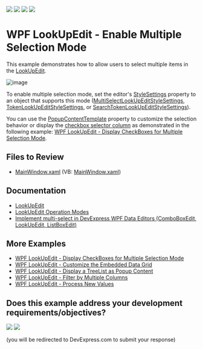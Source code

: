 <!-- default badges list -->
![](https://img.shields.io/endpoint?url=https://codecentral.devexpress.com/api/v1/VersionRange/134079196/24.2.1%2B)
[![](https://img.shields.io/badge/Open_in_DevExpress_Support_Center-FF7200?style=flat-square&logo=DevExpress&logoColor=white)](https://supportcenter.devexpress.com/ticket/details/E4573)
[![](https://img.shields.io/badge/📖_How_to_use_DevExpress_Examples-e9f6fc?style=flat-square)](https://docs.devexpress.com/GeneralInformation/403183)
[![](https://img.shields.io/badge/💬_Leave_Feedback-feecdd?style=flat-square)](#does-this-example-address-your-development-requirementsobjectives)
<!-- default badges end -->

# WPF LookUpEdit - Enable Multiple Selection Mode

This example demonstrates how to allow users to select multiple items in the [LookUpEdit](https://docs.devexpress.com/WPF/DevExpress.Xpf.Grid.LookUp.LookUpEdit).

![image](https://user-images.githubusercontent.com/65009440/225583463-7f8694f7-f61f-4a47-a4ad-a4273b4c5d3d.png)

To enable multiple selection mode, set the editor's [StyleSettings](https://docs.devexpress.com/WPF/DevExpress.Xpf.Editors.BaseEdit.StyleSettings) property to an object that supports this mode ([MultiSelectLookUpEditStyleSettings](https://docs.devexpress.com/WPF/DevExpress.Xpf.Grid.LookUp.MultiSelectLookUpEditStyleSettings), [TokenLookUpEditStyleSettings](https://docs.devexpress.com/WPF/DevExpress.Xpf.Grid.LookUp.TokenLookUpEditStyleSettings), or [SearchTokenLookUpEditStyleSettings](https://docs.devexpress.com/WPF/DevExpress.Xpf.Grid.LookUp.SearchTokenLookUpEditStyleSettings)).

You can use the [PopupContentTemplate](https://docs.devexpress.com/WPF/DevExpress.Xpf.Editors.PopupBaseEdit.PopupContentTemplate) property to customize the selection behavior or display the [checkbox selector column](https://docs.devexpress.com/WPF/17808/controls-and-libraries/data-grid/visual-elements/table-view-elements/selector-column) as demonstrated in the following example: [WPF LookUpEdit - Display CheckBoxes for Multiple Selection Mode](https://github.com/DevExpress-Examples/wpf-lookupedit-display-checkboxes-for-multiple-selection-mode).

## Files to Review

* [MainWindow.xaml](./CS/WpfApplication68/MainWindow.xaml) (VB: [MainWindow.xaml](./VB/WpfApplication68/MainWindow.xaml))

## Documentation

* [LookUpEdit](https://docs.devexpress.com/WPF/DevExpress.Xpf.Grid.LookUp.LookUpEdit)
* [LookUpEdit Operation Modes](https://docs.devexpress.com/WPF/116556/controls-and-libraries/data-editors/common-features/editor-operation-modes/lookupedit)
* [Implement multi-select in DevExpress WPF Data Editors (ComboBoxEdit, LookUpEdit, ListBoxEdit)](https://supportcenter.devexpress.com/ticket/details/t889444/how-to-implement-multi-select-when-using-devexpress-wpf-data-editors-comboboxedit)

## More Examples

* [WPF LookUpEdit - Display CheckBoxes for Multiple Selection Mode](https://github.com/DevExpress-Examples/wpf-lookupedit-display-checkboxes-for-multiple-selection-mode)
* [WPF LookUpEdit - Customize the Embedded Data Grid](https://github.com/DevExpress-Examples/wpf-lookupedit-customize-the-embedded-data-grid)
* [WPF LookUpEdit - Display a TreeList as Popup Content](https://github.com/DevExpress-Examples/wpf-lookupedit-display-treelist-as-popup-content)
* [WPF LookUpEdit - Filter by Multiple Columns](https://github.com/DevExpress-Examples/wpf-lookupedit-filter-by-multiple-columns)
* [WPF LookUpEdit - Process New Values](https://github.com/DevExpress-Examples/wpf-lookupedit-process-new-values)
<!-- feedback -->
## Does this example address your development requirements/objectives?

[<img src="https://www.devexpress.com/support/examples/i/yes-button.svg"/>](https://www.devexpress.com/support/examples/survey.xml?utm_source=github&utm_campaign=wpf-lookupedit-enable-multiple-selection-mode&~~~was_helpful=yes) [<img src="https://www.devexpress.com/support/examples/i/no-button.svg"/>](https://www.devexpress.com/support/examples/survey.xml?utm_source=github&utm_campaign=wpf-lookupedit-enable-multiple-selection-mode&~~~was_helpful=no)

(you will be redirected to DevExpress.com to submit your response)
<!-- feedback end -->
